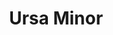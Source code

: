 ---
title: "Ursa Minor"
hashtag: "ursa-minor"
borders:
  - Draco
  - Camelopardalis
  - Cepheus
tags:
  - Constellation
---